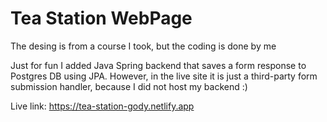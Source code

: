 # Tea Station WebPage

The desing is from a course I took, but the coding is done by me

Just for fun I added Java Spring backend that saves a form response to Postgres DB using JPA.
However, in the live site it is just a third-party form submission handler, because I did not host my backend :)

Live link: https://tea-station-gody.netlify.app
